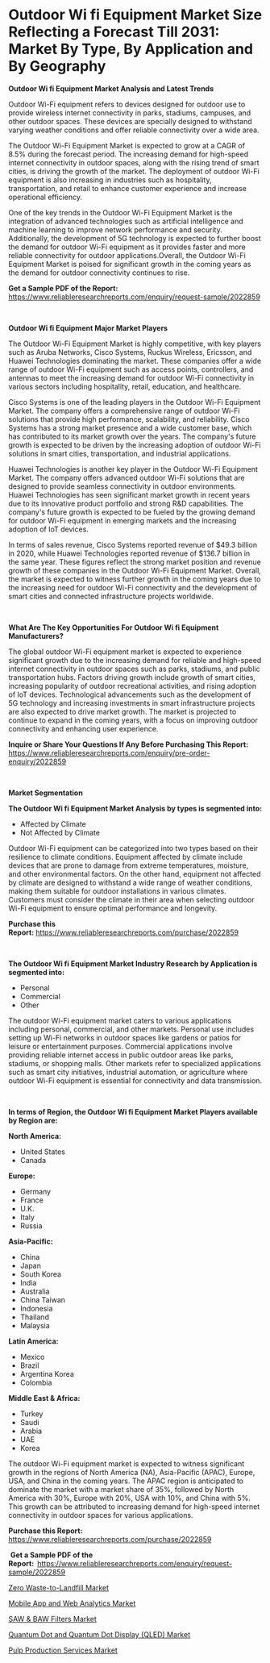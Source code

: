 <p><h1>Outdoor Wi fi Equipment Market Size Reflecting a Forecast Till 2031: Market By Type, By Application and By Geography</h1></p><p><strong>Outdoor Wi fi Equipment Market Analysis and Latest Trends</strong></p>
<p><p>Outdoor Wi-Fi equipment refers to devices designed for outdoor use to provide wireless internet connectivity in parks, stadiums, campuses, and other outdoor spaces. These devices are specially designed to withstand varying weather conditions and offer reliable connectivity over a wide area.</p><p>The Outdoor Wi-Fi Equipment Market is expected to grow at a CAGR of 8.5% during the forecast period. The increasing demand for high-speed internet connectivity in outdoor spaces, along with the rising trend of smart cities, is driving the growth of the market. The deployment of outdoor Wi-Fi equipment is also increasing in industries such as hospitality, transportation, and retail to enhance customer experience and increase operational efficiency.</p><p>One of the key trends in the Outdoor Wi-Fi Equipment Market is the integration of advanced technologies such as artificial intelligence and machine learning to improve network performance and security. Additionally, the development of 5G technology is expected to further boost the demand for outdoor Wi-Fi equipment as it provides faster and more reliable connectivity for outdoor applications.Overall, the Outdoor Wi-Fi Equipment Market is poised for significant growth in the coming years as the demand for outdoor connectivity continues to rise.</p></p>
<p><strong>Get a Sample PDF of the Report:&nbsp;</strong> <a href="https://www.reliableresearchreports.com/enquiry/request-sample/2022859">https://www.reliableresearchreports.com/enquiry/request-sample/2022859</a></p>
<p>&nbsp;</p>
<p><strong>Outdoor Wi fi Equipment Major Market Players</strong></p>
<p><p>The Outdoor Wi-Fi Equipment Market is highly competitive, with key players such as Aruba Networks, Cisco Systems, Ruckus Wireless, Ericsson, and Huawei Technologies dominating the market. These companies offer a wide range of outdoor Wi-Fi equipment such as access points, controllers, and antennas to meet the increasing demand for outdoor Wi-Fi connectivity in various sectors including hospitality, retail, education, and healthcare.</p><p>Cisco Systems is one of the leading players in the Outdoor Wi-Fi Equipment Market. The company offers a comprehensive range of outdoor Wi-Fi solutions that provide high performance, scalability, and reliability. Cisco Systems has a strong market presence and a wide customer base, which has contributed to its market growth over the years. The company's future growth is expected to be driven by the increasing adoption of outdoor Wi-Fi solutions in smart cities, transportation, and industrial applications.</p><p>Huawei Technologies is another key player in the Outdoor Wi-Fi Equipment Market. The company offers advanced outdoor Wi-Fi solutions that are designed to provide seamless connectivity in outdoor environments. Huawei Technologies has seen significant market growth in recent years due to its innovative product portfolio and strong R&D capabilities. The company's future growth is expected to be fueled by the growing demand for outdoor Wi-Fi equipment in emerging markets and the increasing adoption of IoT devices.</p><p>In terms of sales revenue, Cisco Systems reported revenue of $49.3 billion in 2020, while Huawei Technologies reported revenue of $136.7 billion in the same year. These figures reflect the strong market position and revenue growth of these companies in the Outdoor Wi-Fi Equipment Market. Overall, the market is expected to witness further growth in the coming years due to the increasing need for outdoor Wi-Fi connectivity and the development of smart cities and connected infrastructure projects worldwide.</p></p>
<p>&nbsp;</p>
<p><strong>What Are The Key Opportunities For Outdoor Wi fi Equipment Manufacturers?</strong></p>
<p><p>The global outdoor Wi-Fi equipment market is expected to experience significant growth due to the increasing demand for reliable and high-speed internet connectivity in outdoor spaces such as parks, stadiums, and public transportation hubs. Factors driving growth include growth of smart cities, increasing popularity of outdoor recreational activities, and rising adoption of IoT devices. Technological advancements such as the development of 5G technology and increasing investments in smart infrastructure projects are also expected to drive market growth. The market is projected to continue to expand in the coming years, with a focus on improving outdoor connectivity and enhancing user experience.</p></p>
<p><strong>Inquire or Share Your Questions If Any Before Purchasing This Report:</strong> <a href="https://www.reliableresearchreports.com/enquiry/pre-order-enquiry/2022859">https://www.reliableresearchreports.com/enquiry/pre-order-enquiry/2022859</a></p>
<p>&nbsp;</p>
<p><strong>Market Segmentation</strong></p>
<p><strong>The Outdoor Wi fi Equipment Market Analysis by types is segmented into:</strong></p>
<p><ul><li>Affected by Climate</li><li>Not Affected by Climate</li></ul></p>
<p><p>Outdoor Wi-Fi equipment can be categorized into two types based on their resilience to climate conditions. Equipment affected by climate include devices that are prone to damage from extreme temperatures, moisture, and other environmental factors. On the other hand, equipment not affected by climate are designed to withstand a wide range of weather conditions, making them suitable for outdoor installations in various climates. Customers must consider the climate in their area when selecting outdoor Wi-Fi equipment to ensure optimal performance and longevity.</p></p>
<p><strong>Purchase this Report:&nbsp;</strong><a href="https://www.reliableresearchreports.com/purchase/2022859">https://www.reliableresearchreports.com/purchase/2022859</a></p>
<p>&nbsp;</p>
<p><strong>The Outdoor Wi fi Equipment Market Industry Research by Application is segmented into:</strong></p>
<p><ul><li>Personal</li><li>Commercial</li><li>Other</li></ul></p>
<p><p>The outdoor Wi-Fi equipment market caters to various applications including personal, commercial, and other markets. Personal use includes setting up Wi-Fi networks in outdoor spaces like gardens or patios for leisure or entertainment purposes. Commercial applications involve providing reliable internet access in public outdoor areas like parks, stadiums, or shopping malls. Other markets refer to specialized applications such as smart city initiatives, industrial automation, or agriculture where outdoor Wi-Fi equipment is essential for connectivity and data transmission.</p></p>
<p>&nbsp;</p>
<p><strong>In terms of Region, the Outdoor Wi fi Equipment Market Players available by Region are:</strong></p>
<p>
    <p> <strong> North America: </strong>
        <ul>
            <li>United States</li>
            <li>Canada</li>
        </ul>
        </p> 
    <p> <strong> Europe: </strong>
        <ul>
            <li>Germany</li>
            <li>France</li>
            <li>U.K.</li>
            <li>Italy</li>
            <li>Russia</li>
        </ul>
        </p> 
    <p> <strong> Asia-Pacific: </strong>
        <ul>
            <li>China</li>
            <li>Japan</li>
            <li>South Korea</li>
            <li>India</li>
            <li>Australia</li>
            <li>China Taiwan</li>
            <li>Indonesia</li>
            <li>Thailand</li>
            <li>Malaysia</li>
        </ul>
        </p> 
    <p> <strong> Latin America: </strong>
        <ul>
            <li>Mexico</li>
            <li>Brazil</li>
            <li>Argentina Korea</li>
            <li>Colombia</li>
        </ul>
        </p> 
    <p> <strong> Middle East & Africa: </strong>
        <ul>
            <li>Turkey</li>
            <li>Saudi</li>
            <li>Arabia</li>
            <li>UAE</li>
            <li>Korea</li>
        </ul>
    </p>
    </p>
<p><p>The outdoor Wi-Fi equipment market is expected to witness significant growth in the regions of North America (NA), Asia-Pacific (APAC), Europe, USA, and China in the coming years. The APAC region is anticipated to dominate the market with a market share of 35%, followed by North America with 30%, Europe with 20%, USA with 10%, and China with 5%. This growth can be attributed to increasing demand for high-speed internet connectivity in outdoor spaces for various applications.</p></p>
<p><strong>Purchase this Report: </strong><a href="https://www.reliableresearchreports.com/purchase/2022859">https://www.reliableresearchreports.com/purchase/2022859</a></p>
<p>&nbsp;<strong>Get a Sample PDF of the Report:&nbsp;&nbsp;</strong><a href="https://www.reliableresearchreports.com/enquiry/request-sample/2022859">https://www.reliableresearchreports.com/enquiry/request-sample/2022859</a></p>
<p><strong></strong></p>
<p><p><a href="https://copper-carbon-84f.notion.site/Zero-Waste-to-Landfill-Market-Research-Report-Reveals-The-Latest-Trends-And-Opportunities-of-this-Ma-72c6812435d14d6bbf6a101285926831">Zero Waste-to-Landfill Market</a></p><p><a href="https://circular-yam-9b9.notion.site/Mobile-App-and-Web-Analytics-Market-Research-Report-Provides-thorough-Industry-Overview-which-offer-21d6b3300c6f4e4ebb5456d6e4e3b616">Mobile App and Web Analytics Market</a></p><p><a href="https://view.publitas.com/reportprime-1/saw-baw-filters-market-size-and-growth-market-segmentation-regional-and-country-breakdowns-and-market-trends-for-period-from-2024-2031/">SAW & BAW Filters Market</a></p><p><a href="https://view.publitas.com/reportprime-1/quantum-dot-and-quantum-dot-display-qled-market-a-comprehensive-report-of-its-market-share-growth-trends-2024-2031/">Quantum Dot and Quantum Dot Display (QLED) Market</a></p><p><a href="https://cedar-agate-3da.notion.site/Pulp-Production-Services-Market-Size-Growth-and-Forecast-from-2024-2031-fe6167cbb24942ab8d8c26a7c5fbd0d2">Pulp Production Services Market</a></p></p>